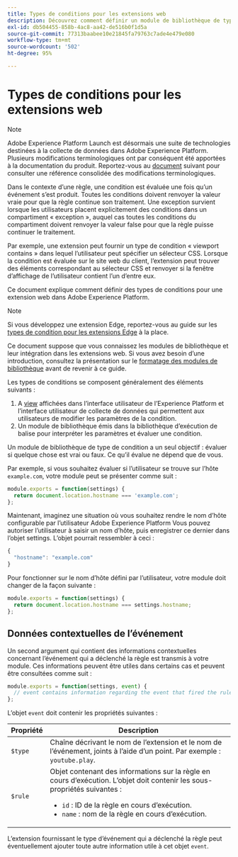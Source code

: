 ```yaml
---
title: Types de conditions pour les extensions web
description: Découvrez comment définir un module de bibliothèque de types de conditions pour une extension de balise dans une propriété web.
exl-id: db504455-858b-4ac8-aa42-de516b0f1d5a
source-git-commit: 77313baabee10e21845fa79763c7ade4e479e080
workflow-type: tm+mt
source-wordcount: '502'
ht-degree: 95%

---
```


# Types de conditions pour les extensions web

>[!NOTE]
>
>Adobe Experience Platform Launch est désormais une suite de technologies destinées à la collecte de données dans Adobe Experience Platform. Plusieurs modifications terminologiques ont par conséquent été apportées à la documentation du produit. Reportez-vous au [document](../../term-updates.md) suivant pour consulter une référence consolidée des modifications terminologiques.

Dans le contexte d’une règle, une condition est évaluée une fois qu’un événement s’est produit. Toutes les conditions doivent renvoyer la valeur vraie pour que la règle continue son traitement. Une exception survient lorsque les utilisateurs placent explicitement des conditions dans un compartiment « exception », auquel cas toutes les conditions du compartiment doivent renvoyer la valeur false pour que la règle puisse continuer le traitement.

Par exemple, une extension peut fournir un type de condition « viewport contains » dans lequel l’utilisateur peut spécifier un sélecteur CSS. Lorsque la condition est évaluée sur le site web du client, l’extension peut trouver des éléments correspondant au sélecteur CSS et renvoyer si la fenêtre d’affichage de l’utilisateur contient l’un d’entre eux.

Ce document explique comment définir des types de conditions pour une extension web dans Adobe Experience Platform.

>[!NOTE]
>
>Si vous développez une extension Edge, reportez-vous au guide sur les [types de condition pour les extensions Edge](../edge/condition-types.md) à la place.
>
>Ce document suppose que vous connaissez les modules de bibliothèque et leur intégration dans les extensions web. Si vous avez besoin d’une introduction, consultez la présentation sur le [formatage des modules de bibliothèque](./format.md) avant de revenir à ce guide.

Les types de conditions se composent généralement des éléments suivants :

1. A [view](./views.md) affichées dans l’interface utilisateur de l’Experience Platform et l’interface utilisateur de collecte de données qui permettent aux utilisateurs de modifier les paramètres de la condition.
2. Un module de bibliothèque émis dans la bibliothèque d’exécution de balise pour interpréter les paramètres et évaluer une condition.

Un module de bibliothèque de type de condition a un seul objectif : évaluer si quelque chose est vrai ou faux. Ce qu’il évalue ne dépend que de vous.

Par exemple, si vous souhaitez évaluer si l’utilisateur se trouve sur l’hôte `example.com`, votre module peut se présenter comme suit :

```js
module.exports = function(settings) {
  return document.location.hostname === 'example.com';
};
```

Maintenant, imaginez une situation où vous souhaitez rendre le nom d’hôte configurable par l’utilisateur Adobe Experience Platform Vous pouvez autoriser l’utilisateur à saisir un nom d’hôte, puis enregistrer ce dernier dans l’objet settings. L’objet pourrait ressembler à ceci :

```js
{
  "hostname": "example.com"
}
```

Pour fonctionner sur le nom d’hôte défini par l’utilisateur, votre module doit changer de la façon suivante :

```js
module.exports = function(settings) {
  return document.location.hostname === settings.hostname;
};
```

## Données contextuelles de l’événement

Un second argument qui contient des informations contextuelles concernant l’événement qui a déclenché la règle est transmis à votre module. Ces informations peuvent être utiles dans certains cas et peuvent être consultées comme suit :

```js
module.exports = function(settings, event) {
  // event contains information regarding the event that fired the rule
};
```

L’objet `event` doit contenir les propriétés suivantes :

| Propriété | Description |
| --- | --- |
| `$type` | Chaîne décrivant le nom de l’extension et le nom de l’événement, joints à l’aide d’un point. Par exemple : `youtube.play`. |
| `$rule` | Objet contenant des informations sur la règle en cours d’exécution. L’objet doit contenir les sous-propriétés suivantes :<ul><li>`id` : ID de la règle en cours d’exécution.</li><li>`name` : nom de la règle en cours d’exécution.</li></ul> |

L’extension fournissant le type d’événement qui a déclenché la règle peut éventuellement ajouter toute autre information utile à cet objet `event`.
